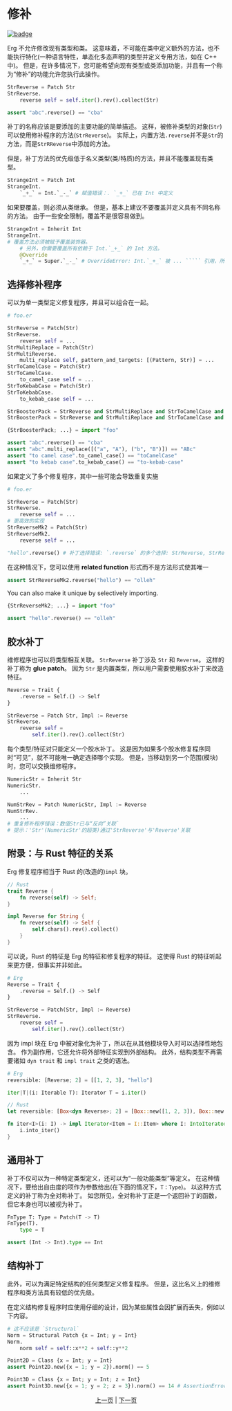 # 修补

[![badge](https://img.shields.io/endpoint.svg?url=https%3A%2F%2Fgezf7g7pd5.execute-api.ap-northeast-1.amazonaws.com%2Fdefault%2Fsource_up_to_date%3Fowner%3Derg-lang%26repos%3Derg%26ref%3Dmain%26path%3Ddoc/EN/syntax/type/07_patch.md%26commit_hash%3D51de3c9d5a9074241f55c043b9951b384836b258)](https://gezf7g7pd5.execute-api.ap-northeast-1.amazonaws.com/default/source_up_to_date?owner=erg-lang&repos=erg&ref=main&path=doc/EN/syntax/type/07_patch.md&commit_hash=51de3c9d5a9074241f55c043b9951b384836b258)

Erg 不允许修改现有类型和类。
这意味着，不可能在类中定义额外的方法，也不能执行特化(一种语言特性，单态化多态声明的类型并定义专用方法，如在 C++ 中)。
但是，在许多情况下，您可能希望向现有类型或类添加功能，并且有一个称为“修补”的功能允许您执行此操作。

```python
StrReverse = Patch Str
StrReverse.
    reverse self = self.iter().rev().collect(Str)

assert "abc".reverse() == "cba"
```

补丁的名称应该是要添加的主要功能的简单描述。
这样，被修补类型的对象(`Str`)可以使用修补程序的方法(`StrReverse`)。
实际上，内置方法`.reverse`并不是`Str`的方法，而是`StrRReverse`中添加的方法。

但是，补丁方法的优先级低于名义类型(类/特质)的方法，并且不能覆盖现有类型。

```python
StrangeInt = Patch Int
StrangeInt.
    `_+_` = Int.`_-_` # 赋值错误：. `_+_` 已在 Int 中定义
```

如果要覆盖，则必须从类继承。
但是，基本上建议不要覆盖并定义具有不同名称的方法。
由于一些安全限制，覆盖不是很容易做到。

```python
StrangeInt = Inherit Int
StrangeInt.
# 覆盖方法必须被赋予覆盖装饰器。
    # 另外，你需要覆盖所有依赖于 Int.`_+_` 的 Int 方法。
    @Override
    `_+_` = Super.`_-_` # OverrideError: Int.`_+_` 被 ... ````` 引用，所以这些方法也必须被覆盖
```

## 选择修补程序

可以为单一类型定义修复程序，并且可以组合在一起。

```python
# foo.er

StrReverse = Patch(Str)
StrReverse.
    reverse self = ...
StrMultiReplace = Patch(Str)
StrMultiReverse.
    multi_replace self, pattern_and_targets: [(Pattern, Str)] = ...
StrToCamelCase = Patch(Str)
StrToCamelCase.
    to_camel_case self = ...
StrToKebabCase = Patch(Str)
StrToKebabCase.
    to_kebab_case self = ...

StrBoosterPack = StrReverse and StrMultiReplace and StrToCamelCase and StrToKebabCase
StrBoosterPack = StrReverse and StrMultiReplace and StrToCamelCase and StrToKebabCase
```

```python
{StrBoosterPack; ...} = import "foo"

assert "abc".reverse() == "cba"
assert "abc".multi_replace([("a", "A"), ("b", "B")]) == "ABc"
assert "to camel case".to_camel_case() == "toCamelCase"
assert "to kebab case".to_kebab_case() == "to-kebab-case"
```

如果定义了多个修复程序，其中一些可能会导致重复实施

```python
# foo.er

StrReverse = Patch(Str)
StrReverse.
    reverse self = ...
# 更高效的实现
StrReverseMk2 = Patch(Str)
StrReverseMk2.
    reverse self = ...

"hello".reverse() # 补丁选择错误: `.reverse` 的多个选择: StrReverse, StrReverseMk2
```

在这种情况下，您可以使用 __related function__ 形式而不是方法形式使其唯一

```python
assert StrReverseMk2.reverse("hello") == "olleh"
```

You can also make it unique by selectively importing.

```python
{StrReverseMk2; ...} = import "foo"

assert "hello".reverse() == "olleh"
```

## 胶水补丁

维修程序也可以将类型相互关联。 `StrReverse` 补丁涉及 `Str` 和 `Reverse`。
这样的补丁称为 __glue patch__。
因为 `Str` 是内置类型，所以用户需要使用胶水补丁来改造特征。

```python
Reverse = Trait {
    .reverse = Self.() -> Self
}

StrReverse = Patch Str, Impl := Reverse
StrReverse.
    reverse self =
        self.iter().rev().collect(Str)
```

每个类型/特征对只能定义一个胶水补丁。
这是因为如果多个胶水修复程序同时“可见”，就不可能唯一确定选择哪个实现。
但是，当移动到另一个范围(模块)时，您可以交换维修程序。

```python
NumericStr = Inherit Str
NumericStr.
    ...

NumStrRev = Patch NumericStr, Impl := Reverse
NumStrRev.
    ...
# 重复修补程序错误：数值Str已与“反向”关联`
# 提示：'Str'(NumericStr'的超类)通过'StrReverse'与'Reverse'关联
```

## 附录：与 Rust 特征的关系

Erg 修复程序相当于 Rust 的(改造的)`impl` 块。

```rust
// Rust
trait Reverse {
    fn reverse(self) -> Self;
}

impl Reverse for String {
    fn reverse(self) -> Self {
        self.chars().rev().collect()
    }
}
```

可以说，Rust 的特征是 Erg 的特征和修复程序的特征。 这使得 Rust 的特征听起来更方便，但事实并非如此。

```python
# Erg
Reverse = Trait {
    .reverse = Self.() -> Self
}

StrReverse = Patch(Str, Impl := Reverse)
StrReverse.
    reverse self =
        self.iter().rev().collect(Str)
```

因为 impl 块在 Erg 中被对象化为补丁，所以在从其他模块导入时可以选择性地包含。 作为副作用，它还允许将外部特征实现到外部结构。
此外，结构类型不再需要诸如 `dyn trait` 和 `impl trait` 之类的语法。

```python
# Erg
reversible: [Reverse; 2] = [[1, 2, 3], "hello"]

iter|T|(i: Iterable T): Iterator T = i.iter()
```

```rust
// Rust
let reversible: [Box<dyn Reverse>; 2] = [Box::new([1, 2, 3]), Box::new("hello")];

fn iter<I>(i: I) -> impl Iterator<Item = I::Item> where I: IntoIterator {
    i.into_iter()
}
```

## 通用补丁

补丁不仅可以为一种特定类型定义，还可以为“一般功能类型”等定义。
在这种情况下，要给出自由度的项作为参数给出(在下面的情况下，`T：Type`)。 以这种方式定义的补丁称为全对称补丁。
如您所见，全对称补丁正是一个返回补丁的函数，但它本身也可以被视为补丁。

```python
FnType T: Type = Patch(T -> T)
FnType(T).
    type = T

assert (Int -> Int).type == Int
```

## 结构补丁

此外，可以为满足特定结构的任何类型定义修复程序。
但是，这比名义上的维修程序和类方法具有较低的优先级。

在定义结构修复程序时应使用仔细的设计，因为某些属性会因扩展而丢失，例如以下内容。

```python
# 这不应该是 `Structural`
Norm = Structural Patch {x = Int; y = Int}
Norm.
    norm self = self::x**2 + self::y**2

Point2D = Class {x = Int; y = Int}
assert Point2D.new({x = 1; y = 2}).norm() == 5

Point3D = Class {x = Int; y = Int; z = Int}
assert Point3D.new({x = 1; y = 2; z = 3}).norm() == 14 # AssertionError:
```

<p align='center'>
    <a href='./06_nst_vs_sst.md'>上一页</a> | <a href='./08_value.md'>下一页</a>
</p>
